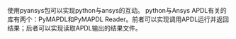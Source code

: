 使用pyansys包可以实现python与ansys的互动。
python与Ansys APDL有关的库有两个：PyMAPDL和PyMAPDL Reader。前者可以实现调用APDL运行并返回结果；后者可以实现读取APDL输出的结果文件。

